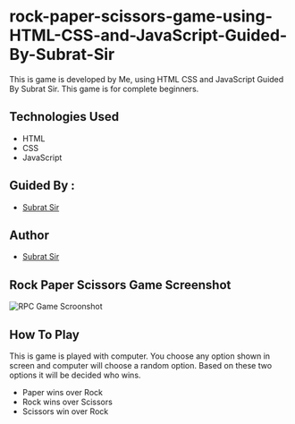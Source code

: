 # rock-paper-scissors-game-using-HTML-CSS-and-JavaScript-Guided-By-Subrat-Sir
This is game is developed by Me, using HTML CSS and JavaScript Guided By Subrat Sir. This game is for complete beginners.

## Technologies Used
- HTML
- CSS
- JavaScript

## Guided By :
- [Subrat Sir](https://github.com/subratsir)

## Author
- [Subrat Sir](https://github.com/subratsir)
## Rock Paper Scissors Game Screenshot
![RPC Game Scroonshot](https://github.com/subratsir/rock-paper-scissors-game-using-HTML-CSS-and-JavaScript-Guided-By-Subrat-Sir/blob/main/rpc_game_image.JPG?raw=true)

## How To Play
This is game is played with computer. You choose any option shown in screen and computer will choose a random option. Based on these two options it will be decided who wins.

- Paper wins over Rock
- Rock wins over Scissors
- Scissors win over Rock

